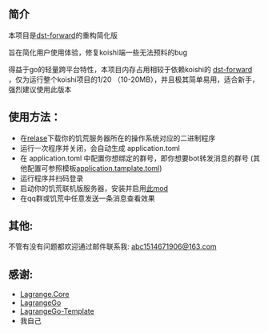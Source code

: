 ## 简介

本项目是[dst-forward](https://github.com/LingLambda/dst-forward)的重构简化版

旨在简化用户使用体验，修复koishi端一些无法预料的bug

得益于go的轻量跨平台特性，本项目内存占用相较于依赖koishi的 [dst-forward](https://github.com/LingLambda/dst-forward) ，仅为运行整个koishi项目的1/20 （10-20MB），并且极其简单易用，适合新手，强烈建议使用此版本

## 使用方法：

- 在[relase](https://github.com/LingLambda/dst-forward-lite/releases)下载你的饥荒服务器所在的操作系统对应的二进制程序
- 运行一次程序并关闭，会自动生成 application.toml
- 在 application.toml 中配置你想绑定的群号，即你想要bot转发消息的群号 (其他配置可参照模板[application.tamplate.toml](https://github.com/LingLambda/dst-forward-lite/blob/master/application.template.toml))
- 运行程序并扫码登录
- 启动你的饥荒联机版服务器，安装并启用[此mod](https://steamcommunity.com/sharedfiles/filedetails/?id=3581042885)
- 在qq群或饥荒中任意发送一条消息查看效果

## 其他:

不管有没有问题都欢迎通过邮件联系我: [abc1514671906@163.com](mailto:abc1514671906@163.com)

## 感谢:

- [Lagrange.Core](https://github.com/LagrangeDev/Lagrange.Core)
- [LagrangeGo](https://github.com/LagrangeDev/LagrangeGo)
- [LagrangeGo-Template](https://github.com/ExquisiteCore/LagrangeGo-Template)
- 我自己
